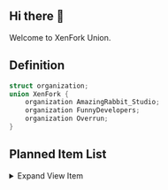 ## Hi there 👋

Welcome to XenFork Union.

## Definition

```c
struct organization;
union XenFork {
    organization AmazingRabbit_Studio;
    organization FunnyDevelopers;
    organization Overrun;
}
```
## Planned Item List

<details>
<summary>Expand View Item</summary>
<span>

- [SquilCraft](https://github.com/XenFork/SquidCraft)
- [t Xen All Language Mod](https://github.com/XenFork/tXenAllLanguageMod)
- [Compressed](https://github.com/XenFork/Compressed)
- [Minecraft2D-Kotlin](https://github.com/XenFork/Minecraft2D-Kotlin)
</span>
</details>
